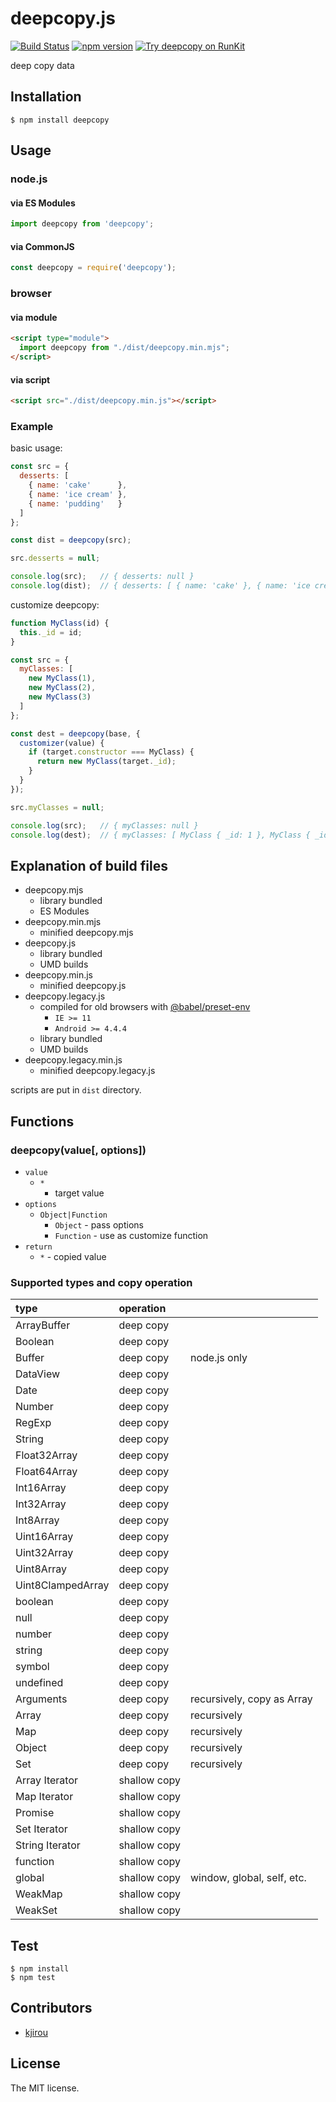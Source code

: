 # deepcopy.js

[![Build Status](https://travis-ci.org/sasaplus1/deepcopy.js.svg)](https://travis-ci.org/sasaplus1/deepcopy.js)
[![npm version](https://badge.fury.io/js/deepcopy.svg)](http://badge.fury.io/js/deepcopy)
[![Try deepcopy on RunKit](https://badge.runkitcdn.com/deepcopy.svg)](https://npm.runkit.com/deepcopy)

deep copy data

## Installation

```console
$ npm install deepcopy
```

## Usage

### node.js

#### via ES Modules

```js
import deepcopy from 'deepcopy';
```

#### via CommonJS

```js
const deepcopy = require('deepcopy');
```

### browser

#### via module

```html
<script type="module">
  import deepcopy from "./dist/deepcopy.min.mjs";
</script>
```

#### via script

```html
<script src="./dist/deepcopy.min.js"></script>
```

### Example

basic usage:

```js
const src = {
  desserts: [
    { name: 'cake'      },
    { name: 'ice cream' },
    { name: 'pudding'   }
  ]
};

const dist = deepcopy(src);

src.desserts = null;

console.log(src);   // { desserts: null }
console.log(dist);  // { desserts: [ { name: 'cake' }, { name: 'ice cream' }, { name: 'pudding' } ] }
```

customize deepcopy:

```js
function MyClass(id) {
  this._id = id;
}

const src = {
  myClasses: [
    new MyClass(1),
    new MyClass(2),
    new MyClass(3)
  ]
};

const dest = deepcopy(base, {
  customizer(value) {
    if (target.constructor === MyClass) {
      return new MyClass(target._id);
    }
  }
});

src.myClasses = null;

console.log(src);   // { myClasses: null }
console.log(dest);  // { myClasses: [ MyClass { _id: 1 }, MyClass { _id: 2 }, MyClass { _id: 3 } ] }
```

## Explanation of build files

- deepcopy.mjs
  - library bundled
  - ES Modules
- deepcopy.min.mjs
  - minified deepcopy.mjs
- deepcopy.js
  - library bundled
  - UMD builds
- deepcopy.min.js
  - minified deepcopy.js
- deepcopy.legacy.js
  - compiled for old browsers with [@babel/preset-env](https://github.com/babel/babel/tree/master/packages/babel-preset-env)
    - `IE >= 11`
    - `Android >= 4.4.4`
  - library bundled
  - UMD builds
- deepcopy.legacy.min.js
  - minified deepcopy.legacy.js

scripts are put in `dist` directory.

## Functions

### deepcopy(value[, options])

- `value`
  - `*`
    - target value
- `options`
  - `Object|Function`
    - `Object` - pass options
    - `Function` - use as customize function
- `return`
  - `*` - copied value

### Supported types and copy operation

|type              |operation   |                          |
|:-----------------|:-----------|:-------------------------|
|ArrayBuffer       |deep copy   |                          |
|Boolean           |deep copy   |                          |
|Buffer            |deep copy   |node.js only              |
|DataView          |deep copy   |                          |
|Date              |deep copy   |                          |
|Number            |deep copy   |                          |
|RegExp            |deep copy   |                          |
|String            |deep copy   |                          |
|Float32Array      |deep copy   |                          |
|Float64Array      |deep copy   |                          |
|Int16Array        |deep copy   |                          |
|Int32Array        |deep copy   |                          |
|Int8Array         |deep copy   |                          |
|Uint16Array       |deep copy   |                          |
|Uint32Array       |deep copy   |                          |
|Uint8Array        |deep copy   |                          |
|Uint8ClampedArray |deep copy   |                          |
|boolean           |deep copy   |                          |
|null              |deep copy   |                          |
|number            |deep copy   |                          |
|string            |deep copy   |                          |
|symbol            |deep copy   |                          |
|undefined         |deep copy   |                          |
|Arguments         |deep copy   |recursively, copy as Array|
|Array             |deep copy   |recursively               |
|Map               |deep copy   |recursively               |
|Object            |deep copy   |recursively               |
|Set               |deep copy   |recursively               |
|Array Iterator    |shallow copy|                          |
|Map Iterator      |shallow copy|                          |
|Promise           |shallow copy|                          |
|Set Iterator      |shallow copy|                          |
|String Iterator   |shallow copy|                          |
|function          |shallow copy|                          |
|global            |shallow copy|window, global, self, etc.|
|WeakMap           |shallow copy|                          |
|WeakSet           |shallow copy|                          |

## Test

```console
$ npm install
$ npm test
```

## Contributors

- [kjirou](https://github.com/kjirou)

## License

The MIT license.
